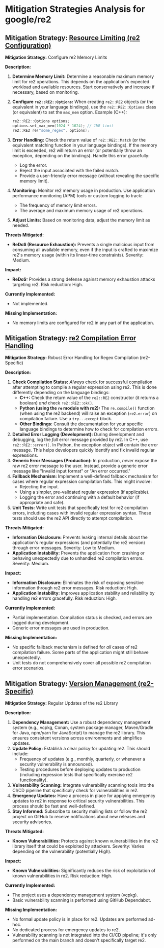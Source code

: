# Mitigation Strategies Analysis for google/re2

## Mitigation Strategy: [Resource Limiting (re2 Configuration)](./mitigation_strategies/resource_limiting__re2_configuration_.md)

**Mitigation Strategy:** Configure re2 Memory Limits

**Description:**
1.  **Determine Memory Limit:** Determine a reasonable maximum memory limit for re2 operations.  This depends on the application's expected workload and available resources. Start conservatively and increase if necessary, based on monitoring.
2.  **Configure `re2::RE2::Options`:** When creating `re2::RE2` objects (or the equivalent in your language bindings), use the `re2::RE2::Options` class (or equivalent) to set the `max_mem` option.  Example (C++):

    ```c++
    re2::RE2::Options options;
    options.set_max_mem(1024 * 1024); // 1MB limit
    re2::RE2 re("some_regex", options);
    ```
3.  **Error Handling:** Check the return value of `re2::RE2::Match` (or the equivalent matching function in your language bindings). If the memory limit is exceeded, re2 will return an error (or potentially throw an exception, depending on the bindings). Handle this error gracefully:
    *   Log the error.
    *   Reject the input associated with the failed match.
    *   Provide a user-friendly error message (without revealing the specific memory limit).
4.  **Monitoring:** Monitor re2 memory usage in production. Use application performance monitoring (APM) tools or custom logging to track:
    *   The frequency of memory limit errors.
    *   The average and maximum memory usage of re2 operations.
5.  **Adjust Limits:** Based on monitoring data, adjust the memory limit as needed.

**Threats Mitigated:**
*   **ReDoS (Resource Exhaustion):** Prevents a single malicious input from consuming all available memory, even if the input is crafted to maximize re2's memory usage (within its linear-time constraints). Severity: Medium.

**Impact:**
*   **ReDoS:** Provides a strong defense against memory exhaustion attacks targeting re2. Risk reduction: High.

**Currently Implemented:**
*   Not implemented.

**Missing Implementation:**
*   No memory limits are configured for re2 in any part of the application.

## Mitigation Strategy: [re2 Compilation Error Handling](./mitigation_strategies/re2_compilation_error_handling.md)

**Mitigation Strategy:** Robust Error Handling for Regex Compilation (re2-Specific)

**Description:**
1.  **Check Compilation Status:** *Always* check for successful compilation after attempting to compile a regular expression using re2.  This is done differently depending on the language bindings:
    *   **C++:** Check the return value of the `re2::RE2` constructor (it returns a boolean) *and* check `re2::RE2::ok()`.
    *   **Python (using the `re` module with re2):**  The `re.compile()` function (when using the re2 backend) will raise an exception (`re2.error`) on compilation failure.  Use a `try...except` block.
    *   **Other Bindings:** Consult the documentation for your specific language bindings to determine how to check for compilation errors.
2.  **Detailed Error Logging (Development):** During development and debugging, log the *full* error message provided by re2.  In C++, use `re2::RE2::error()`.  In Python, the exception object will contain the error message. This helps developers quickly identify and fix invalid regular expressions.
3.  **Generic Error Messages (Production):** In production, *never* expose the raw re2 error message to the user.  Instead, provide a generic error message like "Invalid input format" or "An error occurred."
4.  **Fallback Mechanism:** Implement a well-defined fallback mechanism for cases where regular expression compilation fails. This might involve:
    *   Rejecting the input.
    *   Using a simpler, pre-validated regular expression (if applicable).
    *   Logging the error and continuing with a default behavior (if appropriate and safe).
5. **Unit Tests:** Write unit tests that specifically test for re2 compilation errors, including cases with invalid regular expression syntax. These tests should use the re2 API directly to attempt compilation.

**Threats Mitigated:**
*   **Information Disclosure:** Prevents leaking internal details about the application's regular expressions (and potentially the re2 version) through error messages. Severity: Low to Medium.
*   **Application Instability:** Prevents the application from crashing or behaving unexpectedly due to unhandled re2 compilation errors. Severity: Medium.

**Impact:**
*   **Information Disclosure:** Eliminates the risk of exposing sensitive information through re2 error messages. Risk reduction: High.
*   **Application Instability:** Improves application stability and reliability by handling re2 errors gracefully. Risk reduction: High.

**Currently Implemented:**
*   Partial implementation. Compilation status is checked, and errors are logged during development.
*   Generic error messages are used in production.

**Missing Implementation:**
*   No specific fallback mechanism is defined for *all* cases of re2 compilation failure. Some parts of the application might still behave unexpectedly.
*   Unit tests do not comprehensively cover all possible re2 compilation error scenarios.

## Mitigation Strategy: [Version Management (re2-Specific)](./mitigation_strategies/version_management__re2-specific_.md)

**Mitigation Strategy:** Regular Updates of the re2 Library

**Description:**
1.  **Dependency Management:** Use a robust dependency management system (e.g., vcpkg, Conan, system package manager, Maven/Gradle for Java, npm/yarn for JavaScript) to manage the re2 library. This ensures consistent versions across environments and simplifies updates.
2.  **Update Policy:** Establish a clear policy for updating re2. This should include:
    *   Frequency of updates (e.g., monthly, quarterly, or whenever a security vulnerability is announced).
    *   Testing procedures before deploying updates to production (including regression tests that specifically exercise re2 functionality).
3.  **Vulnerability Scanning:** Integrate vulnerability scanning tools into the CI/CD pipeline that specifically check for vulnerabilities in re2.
4.  **Emergency Updates:** Have a process in place for applying emergency updates to re2 in response to critical security vulnerabilities. This process should be fast and well-defined.
5. **Stay Informed:** Subscribe to security mailing lists or follow the re2 project on GitHub to receive notifications about new releases and security advisories.

**Threats Mitigated:**
*   **Known Vulnerabilities:** Protects against known vulnerabilities in the re2 library itself that could be exploited by attackers. Severity: Varies depending on the vulnerability (potentially High).

**Impact:**
*   **Known Vulnerabilities:** Significantly reduces the risk of exploitation of known vulnerabilities in re2. Risk reduction: High.

**Currently Implemented:**
*   The project uses a dependency management system (vcpkg).
*   Basic vulnerability scanning is performed using GitHub Dependabot.

**Missing Implementation:**
*   No formal update policy is in place for re2. Updates are performed ad-hoc.
*   No dedicated process for emergency updates to re2.
*   Vulnerability scanning is not integrated into the CI/CD pipeline; it's only performed on the main branch and doesn't specifically target re2.

